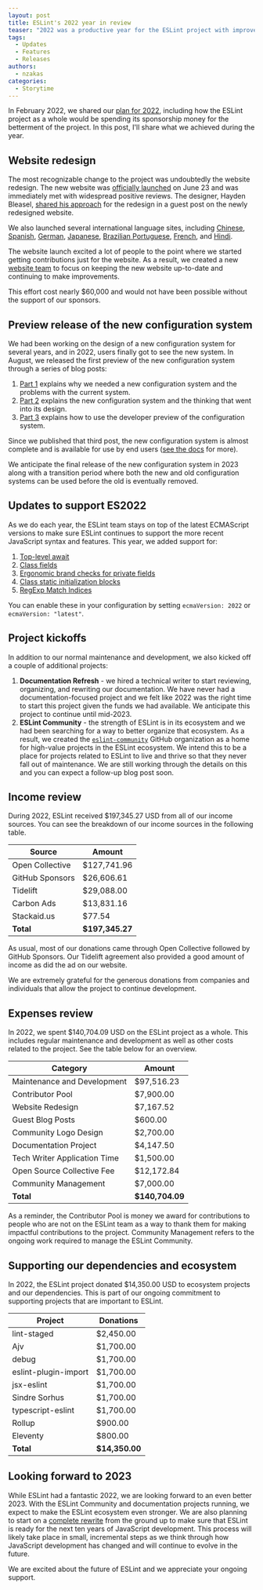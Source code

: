 ```yaml
---
layout: post
title: ESLint's 2022 year in review
teaser: "2022 was a productive year for the ESLint project with improvements in all facets of the project."
tags:
  - Updates
  - Features
  - Releases
authors:
  - nzakas
categories:
  - Storytime
---
```


In February 2022, we shared our [plan for 2022](https://eslint.org/blog/2022/02/paying-contributors-sponsoring-projects/), including how the ESLint project as a whole would be spending its sponsorship money for the betterment of the project. In this post, I'll share what we achieved during the year.

## Website redesign

The most recognizable change to the project was undoubtedly the website redesign. The new website was [officially launched](https://twitter.com/geteslint/status/1540032964087623681) on June 23 and was immediately met with widespread positive reviews. The designer, Hayden Bleasel, [shared his approach](https://eslint.org/blog/2022/08/redesigning-eslint/) for the redesign in a guest post on the newly redesigned website.

We also launched several international language sites, including [Chinese](https://zh-hans.eslint.org), [Spanish](https://es.eslint.org), [German](https://de.eslint.org), [Japanese](https://ja.eslint.org), [Brazilian Portuguese](https://pt-br.eslint.org), [French](https://fr.eslint.org), and [Hindi](https://hi.eslint.org).

The website launch excited a lot of people to the point where we started getting contributions just for the website. As a result, we created a new [website team](https://eslint.org/team) to focus on keeping the new website up-to-date and continuing to make improvements.

This effort cost nearly $60,000 and would not have been possible without the support of our sponsors.

## Preview release of the new configuration system

We had been working on the design of a new configuration system for several years, and in 2022, users finally got to see the new system. In August, we released the first preview of the new configuration system through a series of blog posts:

1. [Part 1](https://eslint.org/blog/2022/08/new-config-system-part-1/) explains why we needed a new configuration system and the problems with the current system.
2. [Part 2](https://eslint.org/blog/2022/08/new-config-system-part-2/) explains the new configuration system and the thinking that went into its design.
3. [Part 3](https://eslint.org/blog/2022/08/new-config-system-part-3/) explains how to use the developer preview of the configuration system.

Since we published that third post, the new configuration system is almost complete and is available for use by end users ([see the docs](https://eslint.org/docs/latest/user-guide/configuring/configuration-files-new) for more).

We anticipate the final release of the new configuration system in 2023 along with a transition period where both the new and old configuration systems can be used before the old is eventually removed.

## Updates to support ES2022

As we do each year, the ESLint team stays on top of the latest ECMAScript versions to make sure ESLint continues to support the more recent JavaScript syntax and features. This year, we added support for:

1. [Top-level await](https://github.com/tc39/proposal-top-level-await)
1. [Class fields](https://github.com/tc39/proposal-class-fields)
1. [Ergonomic brand checks for private fields](https://github.com/tc39/proposal-private-fields-in-in)
1. [Class static initialization blocks](https://github.com/tc39/proposal-class-static-block)
1. [RegExp Match Indices](https://github.com/tc39/proposal-regexp-match-indices)

You can enable these in your configuration by setting `ecmaVersion: 2022` or `ecmaVersion: "latest"`.

## Project kickoffs

In addition to our normal maintenance and development, we also kicked off a couple of additional projects:

1. **Documentation Refresh** - we hired a technical writer to start reviewing, organizing, and rewriting our documentation. We have never had a documentation-focused project and we felt like 2022 was the right time to start this project given the funds we had available. We anticipate this project to continue until mid-2023.
2. **ESLint Community** - the strength of ESLint is in its ecosystem and we had been searching for a way to better organize that ecosystem. As a result, we created the [`eslint-community`](https://github.com/eslint-community) GitHub organization as a home for high-value projects in the ESLint ecosystem. We intend this to be a place for projects related to ESLint to live and thrive so that they never fall out of maintenance. We are still working through the details on this and you can expect a follow-up blog post soon.

## Income review

During 2022, ESLint received $197,345.27 USD from all of our income sources. You can see the breakdown of our income sources in the following table.

| **Source** | **Amount** |
|-----------|-------------|
| Open Collective | $127,741.96 |
| GitHub Sponsors | $26,606.61 |
| Tidelift | $29,088.00 |
| Carbon Ads | $13,831.16 |
| Stackaid.us | $77.54 |
| **Total** | **$197,345.27** |

As usual, most of our donations came through Open Collective followed by GitHub Sponsors. Our Tidelift agreement also provided a good amount of income as did the ad on our website.

We are extremely grateful for the generous donations from companies and individuals that allow the project to continue development.

## Expenses review

In 2022, we spent $140,704.09 USD on the ESLint project as a whole. This includes regular maintenance and development as well as other costs related to the project. See the table below for an overview.

| **Category** | **Amount** |
|-----------|-------------|
| Maintenance and Development | $97,516.23 |
| Contributor Pool | $7,900.00 |
| Website Redesign | $7,167.52 |
| Guest Blog Posts | $600.00 |
| Community Logo Design | $2,700.00 |
| Documentation Project | $4,147.50 |
| Tech Writer Application Time | $1,500.00 |
| Open Source Collective Fee | $12,172.84 |
| Community Management | $7,000.00 |
| **Total** | **$140,704.09** |

As a reminder, the Contributor Pool is money we award for contributions to people who are not on the ESLint team as a way to thank them for making impactful contributions to the project. Community Management refers to the ongoing work required to manage the ESLint Community.

## Supporting our dependencies and ecosystem

In 2022, the ESLint project donated $14,350.00 USD to ecosystem projects and our dependencies. This is part of our ongoing commitment to supporting projects that are important to ESLint.

| **Project** | **Donations** |
|-----------|-------------|
| lint-staged | $2,450.00 |
| Ajv | $1,700.00 |
| debug | $1,700.00 |
| eslint-plugin-import | $1,700.00 |
| jsx-eslint | $1,700.00 |
| Sindre Sorhus | $1,700.00 |
| typescript-eslint | $1,700.00 |
| Rollup | $900.00 |
| Eleventy | $800.00 |
| **Total** | **$14,350.00** |

## Looking forward to 2023

While ESLint had a fantastic 2022, we are looking forward to an even better 2023. With the ESLint Community and documentation projects running, we expect to make the ESLint ecosystem even stronger. We are also planning to start on a [complete rewrite](https://github.com/eslint/eslint/discussions/16557) from the ground up to make sure that ESLint is ready for the next ten years of JavaScript development. This process will likely take place in small, incremental steps as we think through how JavaScript development has changed and will continue to evolve in the future.

We are excited about the future of ESLint and we appreciate your ongoing support.

